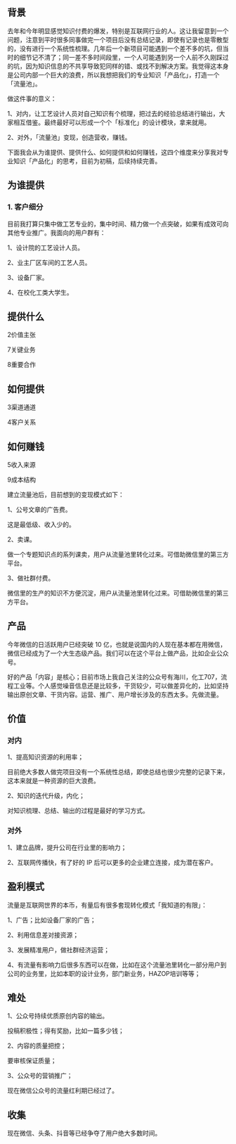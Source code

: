 ## 背景
去年和今年明显感觉知识付费的爆发，特别是互联网行业的人。这让我留意到一个问题，注意到平时很多同事做完一个项目后没有总结记录，即使有记录也是零散型的，没有进行一个系统性梳理。几年后一个新项目可能遇到一个差不多的坑，但当时的细节记不清了；同一差不多时间段里，一个人可能遇到另一个人前不久刚踩过的坑，因为知识信息的不共享导致犯同样的错、或找不到解决方案。我觉得这本身是公司内部一个巨大的浪费，所以我想把我们的专业知识「产品化」，打造一个「流量池」。

做这件事的意义：

1、对内，让工艺设计人员对自己知识有个梳理，把过去的经验总结进行输出，大家相互借鉴。最终最好可以形成一个个「标准化」的设计模块，拿来就用。

2、对外，「流量池」变现，创造营收，赚钱。

下面我会从为谁提供、提供什么、如何提供和如何赚钱，这四个维度来分享我对专业知识「产品化」的思考，目前为初稿，后续持续完善。

## 为谁提供

### 1. 客户细分

目前我打算只集中做工艺专业的，集中时间、精力做一个点突破，如果有成效可向其他专业推广。我面向的用户群有：

1、设计院的工艺设计人员。


2、业主厂区车间的工艺人员。

3、设备厂家。

4、在校化工类大学生。





## 提供什么

2价值主张

7关键业务

8重要合作

## 如何提供

3渠道通道

4客户关系

## 如何赚钱

5收入来源


9成本结构


建立流量池后，目前想到的变现模式如下：

1、公号文章的广告费。

这是最低级、收入少的。

2、卖课。

做一个专题知识点的系列课卖，用户从流量池里转化过来。可借助微信里的第三方平台。

3、做社群付费。

微信里的生产的知识不方便沉淀，用户从流量池里转化过来。可借助微信里的第三方平台。




## 产品
今年微信的日活跃用户已经突破 10 亿，也就是说国内的人现在基本都在用微信，微信已经成为了一个大生态级产品。我们可以在这个平台上做产品，比如企业公众号。

好的产品「内容」是核心；目前市场上我自己关注的公众号有海川，化工707，流程工业等。个人感觉噪音信息还是比较多，干货较少，可以做差异化的，比如坚持输出原创文章、干货内容。运营、推广、用户增长涉及的东西太多。先做流量。


## 价值
### 对内
1、提高知识资源的利用率；

目前绝大多数人做完项目没有一个系统性总结，即使总结也很少完整的记录下来，这本来就是一种资源的巨大浪费。

2、知识的迭代升级，内化；

对知识梳理、总结、输出的过程是最好的学习方式。

### 对外
1、建立品牌，提升公司在行业里的影响力；

2、互联网传播快，有了好的 IP 后可以更多的企业建立连接，成为潜在客户。

## 盈利模式

流量是互联网世界的本币，有量后有很多套现转化模式「我知道的有限」：

1、广告；比如设备厂家的广告；

2、利用信息差对接资源；

3、发展精准用户，做社群经济运营；

4、有流量有影响力后很多东西可以在做，比如在这个流量池里转化一部分用户到公司的业务里，比如本职的设计业务，部门新业务，HAZOP培训等等；


## 难处
1、公众号持续优质原创内容的输出。

投稿积极性；得有奖励，比如一篇多少钱；

2、内容的质量把控；

要审核保证质量；

3、公众号的营销推广；

现在微信公众号的流量红利期已经过了。


## 收集

现在微信、头条、抖音等已经争夺了用户绝大多数时间。